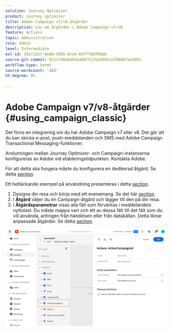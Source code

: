 ```yaml
---
solution: Journey Optimizer
product: journey optimizer
title: Adobe Campaign v7/v8-åtgärder
description: Läs om åtgärder i Adobe Campaign v7/v8
feature: Actions
topic: Administration
role: Admin
level: Intermediate
exl-id: 3da712e7-0e08-4585-8ca4-b6ff79df0b68
source-git-commit: 021cf48ab4b5ea8975135a20d5cef8846faa5991
workflow-type: tm+mt
source-wordcount: '163'
ht-degree: 0%

---
```


# Adobe Campaign v7/v8-åtgärder {#using_campaign_classic}

Det finns en integrering om du har Adobe Campaign v7 eller v8. Det gör att du kan skicka e-post, push-meddelanden och SMS med Adobe Campaign Transactional Messaging-funktioner.

Anslutningen mellan Journey Optimizer- och Campaign-instanserna konfigureras av Adobe vid etableringstidpunkten. Kontakta Adobe.

För att detta ska fungera måste du konfigurera en dedikerad åtgärd. Se detta [section](../action/acc-action.md).

Ett heltäckande exempel på användning presenteras i detta [section](../building-journeys/campaign-classic-use-case.md).

1. Designa din resa och börja med ett evenemang. Se det här [section](../building-journeys/journey.md).
1. I **Åtgärd** väljer du en Campaign-åtgärd och lägger till den på din resa.
1. I **Åtgärdsparametrar** visas alla fält som förväntas i meddelandets nyttolast. Du måste mappa vart och ett av dessa fält till det fält som du vill använda, antingen från händelsen eller från datakällan. Detta liknar anpassade åtgärder. Se detta [section](../building-journeys/using-custom-actions.md).

![](assets/accintegration2.png)
